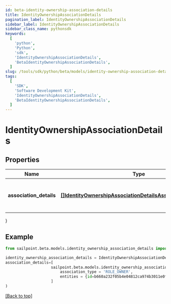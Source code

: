 ```yaml
---
id: beta-identity-ownership-association-details
title: IdentityOwnershipAssociationDetails
pagination_label: IdentityOwnershipAssociationDetails
sidebar_label: IdentityOwnershipAssociationDetails
sidebar_class_name: pythonsdk
keywords:
  [
    'python',
    'Python',
    'sdk',
    'IdentityOwnershipAssociationDetails',
    'BetaIdentityOwnershipAssociationDetails',
  ]
slug: /tools/sdk/python/beta/models/identity-ownership-association-details
tags:
  [
    'SDK',
    'Software Development Kit',
    'IdentityOwnershipAssociationDetails',
    'BetaIdentityOwnershipAssociationDetails',
  ]
---
```


# IdentityOwnershipAssociationDetails

## Properties

| Name | Type | Description | Notes |
| --- | --- | --- | --- |
| **association_details** | [**[]IdentityOwnershipAssociationDetailsAssociationDetailsInner**](identity-ownership-association-details-association-details-inner) | list of all the resource associations for the identity | [optional] |

}

## Example

```python
from sailpoint.beta.models.identity_ownership_association_details import IdentityOwnershipAssociationDetails

identity_ownership_association_details = IdentityOwnershipAssociationDetails(
association_details=[
                    sailpoint.beta.models.identity_ownership_association_details_association_details_inner.IdentityOwnershipAssociationDetails_associationDetails_inner(
                        association_type = 'ROLE_OWNER',
                        entities = {id=b660a232f05b4e04812ca974b3011e0f, name=Gaston.800ddf9640a, type=ROLE}, )
                    ]
)

```

[[Back to top]](#)
